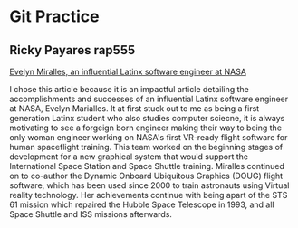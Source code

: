 # Git Practice
Ricky Payares rap555
--------------------

[Evelyn Miralles, an influential Latinx software engineer at NASA](https://hispanicexecutive.com/evelyn-miralles-university-of-houston-clear-lake/)

I chose this article because it is an impactful article detailing the accomplishments and successes of an influential Latinx software engineer at NASA, Evelyn Marialles. It at first stuck out to me as being a first generation Latinx student who also studies computer sciecne, it is always motivating to see a forgeign born engineer making their way to being the only woman engineer working on NASA's first VR-ready flight software for human spaceflight training. This team worked on the beginning stages of development for a new graphical system that would support the International Space Station and Space Shuttle training. Miralles continued on to co-author the Dynamic Onboard Ubiquitous Graphics (DOUG) flight software, which has been used since 2000 to train astronauts using Virtual reality technology. Her achievements continue with being apart of the STS 61 mission which repaired the Hubble Space Telescope in 1993, and all Space Shuttle and ISS missions afterwards.
